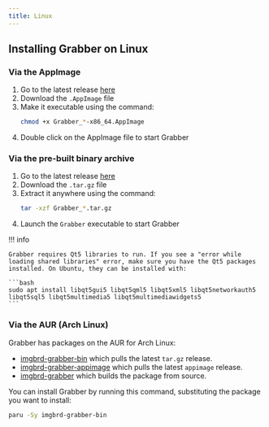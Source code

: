 ```yaml
---
title: Linux
---
```



## Installing Grabber on Linux

### Via the AppImage
1. Go to the latest release [here](https://github.com/Bionus/imgbrd-grabber/releases/latest)
2. Download the `.AppImage` file
3. Make it executable using the command:
    ```bash
    chmod +x Grabber_*-x86_64.AppImage
    ```
4. Double click on the AppImage file to start Grabber

### Via the pre-built binary archive
1. Go to the latest release [here](https://github.com/Bionus/imgbrd-grabber/releases/latest)
2. Download the `.tar.gz` file
3. Extract it anywhere using the command:
    ```bash
    tar -xzf Grabber_*.tar.gz
    ```
4. Launch the `Grabber` executable to start Grabber

!!! info

    Grabber requires Qt5 libraries to run. If you see a "error while loading shared libraries" error, make sure you have the Qt5 packages installed. On Ubuntu, they can be installed with:

    ```bash
    sudo apt install libqt5gui5 libqt5qml5 libqt5xml5 libqt5networkauth5 libqt5sql5 libqt5multimedia5 libqt5multimediawidgets5
    ```

### Via the AUR (Arch Linux)
Grabber has packages on the AUR for Arch Linux:

* [imgbrd-grabber-bin](https://aur.archlinux.org/packages/imgbrd-grabber-bin) which pulls the latest `tar.gz` release.
* [imgbrd-grabber-appimage](https://aur.archlinux.org/packages/imgbrd-grabber-appimage) which pulls the latest `appimage` release.
* [imgbrd-grabber](https://aur.archlinux.org/packages/imgbrd-grabber) which builds the package from source.

You can install Grabber by running this command, substituting the package you want to install:
```bash
paru -Sy imgbrd-grabber-bin
```

